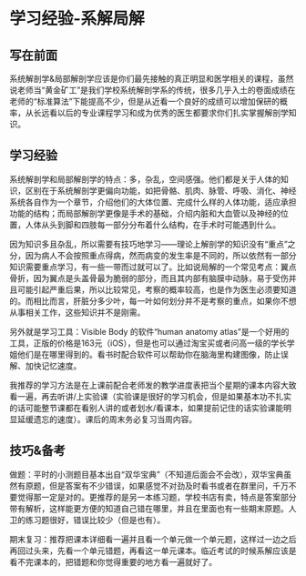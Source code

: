 # 学习经验-系解局解

## 写在前面

系统解剖学&局部解剖学应该是你们最先接触的真正明显和医学相关的课程，虽然说老师当“黄金矿工”是我们学校系统解剖学系的传统，很多几乎入土的卷面成绩在老师的“标准算法”下能提高不少，但是从近看一个良好的成绩可以增加保研的概率，从长远看以后的专业课程学习和成为优秀的医生都要求你们扎实掌握解剖学知识。

## 学习经验

系统解剖学和局部解剖学的特点：多，杂乱，空间感强。他们都是关于人体的知识，区别在于系统解剖学更偏向功能，如把骨骼、肌肉、脉管、呼吸、消化、神经系统各自作为一个章节，介绍他们的大体位置、完成什么样的人体功能，适应承担功能的结构；而局部解剖学更像是手术的基础，介绍内脏和大血管以及神经的位置，人体从头到脚和四肢每一部分分布着什么结构，在手术时可能遇到什么。

因为知识多且杂乱，所以需要有技巧地学习——理论上解剖学的知识没有“重点”之分，因为病人不会按照重点得病，然而病变的发生率是不同的，所以依然有一部分知识需要重点学习，有一些一带而过就可以了。比如说局解的一个常见考点：翼点骨折，因为翼点是头盖骨最为脆弱的部分，而且其内部有脑膜中动脉，易于受伤并且可能引起严重后果，所以比较常见，考察的概率较高，也是作为医生必须要知道的。而相比而言，肝脏分多少叶，每一叶如何划分并不是考察的重点，如果你不想从事相关工作，这些知识并不是刚需。

另外就是学习工具：Visible Body 的软件“human anatomy atlas”是一个好用的工具，正版的价格是163元（iOS），但是也可以通过淘宝买或者问高一级的学长学姐他们是在哪里得到的。看书时配合软件可以帮助你在脑海里构建图像，防止误解、加快记忆速度。

我推荐的学习方法是在上课前配合老师发的教学进度表把当个星期的课本内容大致看一遍，再去听讲/上实验课（实验课是很好的学习机会，但是如果基本功不扎实的话可能整节课都在看别人讲的或者划水/看课本，如果提前记住的话实验课能明显延缓遗忘的速度）。课后的周末务必复习当周内容。

## 技巧&备考

做题：平时的小测题目基本出自“双华宝典”（不知道后面会不会改），双华宝典虽然有原题，但是答案有不少错误，如果感觉不对劲及时看书或者在群里问，千万不要觉得那一定是对的。更推荐的是另一本练习题，学校书店有卖，特点是答案部分带有解析，这样能更方便的知道自己错在哪里，并且在里面也有一些期末原题。人卫的练习题很好，错误比较少（但是也有）。

期末复习：推荐把课本详细看一遍并且看一个单元做一个单元题，这样过一边之后再回过头来，先看一个单元错题，再看这一单元课本。临近考试的时候系解应该是看不完课本的，把错题和你觉得重要的地方看一遍就好了。